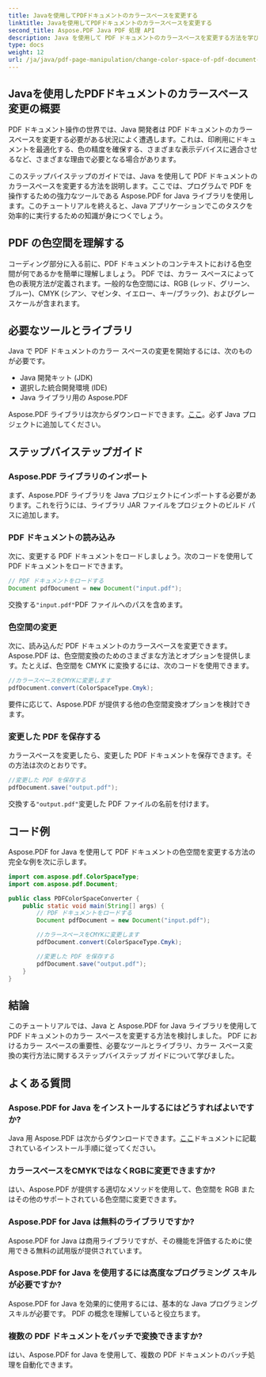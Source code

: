 ```yaml
---
title: Javaを使用してPDFドキュメントのカラースペースを変更する
linktitle: Javaを使用してPDFドキュメントのカラースペースを変更する
second_title: Aspose.PDF Java PDF 処理 API
description: Java を使用して PDF ドキュメントのカラースペースを変更する方法を学びます。コード例を含むステップバイステップのガイド。 PDF を印刷および表示用に最適化します。
type: docs
weight: 12
url: /ja/java/pdf-page-manipulation/change-color-space-of-pdf-document-using-java/
---
```


## Javaを使用したPDFドキュメントのカラースペース変更の概要

PDF ドキュメント操作の世界では、Java 開発者は PDF ドキュメントのカラー スペースを変更する必要がある状況によく遭遇します。これは、印刷用にドキュメントを最適化する、色の精度を確保する、さまざまな表示デバイスに適合させるなど、さまざまな理由で必要となる場合があります。

このステップバイステップのガイドでは、Java を使用して PDF ドキュメントのカラースペースを変更する方法を説明します。ここでは、プログラムで PDF を操作するための強力なツールである Aspose.PDF for Java ライブラリを使用します。このチュートリアルを終えると、Java アプリケーションでこのタスクを効率的に実行するための知識が身につくでしょう。

## PDF の色空間を理解する

コーディング部分に入る前に、PDF ドキュメントのコンテキストにおける色空間が何であるかを簡単に理解しましょう。 PDF では、カラー スペースによって色の表現方法が定義されます。一般的な色空間には、RGB (レッド、グリーン、ブルー)、CMYK (シアン、マゼンタ、イエロー、キー/ブラック)、およびグレースケールが含まれます。

## 必要なツールとライブラリ

Java で PDF ドキュメントのカラー スペースの変更を開始するには、次のものが必要です。

- Java 開発キット (JDK)
- 選択した統合開発環境 (IDE)
- Java ライブラリ用の Aspose.PDF

 Aspose.PDF ライブラリは次からダウンロードできます。[ここ](https://releases.aspose.com/pdf/java/)。必ず Java プロジェクトに追加してください。

## ステップバイステップガイド

### Aspose.PDF ライブラリのインポート

まず、Aspose.PDF ライブラリを Java プロジェクトにインポートする必要があります。これを行うには、ライブラリ JAR ファイルをプロジェクトのビルド パスに追加します。

### PDF ドキュメントの読み込み

次に、変更する PDF ドキュメントをロードしましょう。次のコードを使用して PDF ドキュメントをロードできます。

```java
// PDF ドキュメントをロードする
Document pdfDocument = new Document("input.pdf");
```

交換する`"input.pdf"`PDF ファイルへのパスを含めます。

### 色空間の変更

次に、読み込んだ PDF ドキュメントのカラースペースを変更できます。 Aspose.PDF は、色空間変換のためのさまざまな方法とオプションを提供します。たとえば、色空間を CMYK に変換するには、次のコードを使用できます。

```java
//カラースペースをCMYKに変更します
pdfDocument.convert(ColorSpaceType.Cmyk);
```

要件に応じて、Aspose.PDF が提供する他の色空間変換オプションを検討できます。

### 変更した PDF を保存する

カラースペースを変更したら、変更した PDF ドキュメントを保存できます。その方法は次のとおりです。

```java
//変更した PDF を保存する
pdfDocument.save("output.pdf");
```

交換する`"output.pdf"`変更した PDF ファイルの名前を付けます。

## コード例

Aspose.PDF for Java を使用して PDF ドキュメントの色空間を変更する方法の完全な例を次に示します。

```java
import com.aspose.pdf.ColorSpaceType;
import com.aspose.pdf.Document;

public class PDFColorSpaceConverter {
    public static void main(String[] args) {
        // PDF ドキュメントをロードする
        Document pdfDocument = new Document("input.pdf");

        //カラースペースをCMYKに変更します
        pdfDocument.convert(ColorSpaceType.Cmyk);

        //変更した PDF を保存する
        pdfDocument.save("output.pdf");
    }
}
```

## 結論

このチュートリアルでは、Java と Aspose.PDF for Java ライブラリを使用して PDF ドキュメントのカラー スペースを変更する方法を検討しました。 PDF におけるカラー スペースの重要性、必要なツールとライブラリ、カラー スペース変換の実行方法に関するステップバイステップ ガイドについて学びました。

## よくある質問

### Aspose.PDF for Java をインストールするにはどうすればよいですか?

 Java 用 Aspose.PDF は次からダウンロードできます。[ここ](https://releases.aspose.com/pdf/java/)ドキュメントに記載されているインストール手順に従ってください。

### カラースペースをCMYKではなくRGBに変更できますか?

はい、Aspose.PDF が提供する適切なメソッドを使用して、色空間を RGB またはその他のサポートされている色空間に変更できます。

### Aspose.PDF for Java は無料のライブラリですか?

Aspose.PDF for Java は商用ライブラリですが、その機能を評価するために使用できる無料の試用版が提供されています。

### Aspose.PDF for Java を使用するには高度なプログラミング スキルが必要ですか?

Aspose.PDF for Java を効果的に使用するには、基本的な Java プログラミング スキルが必要です。 PDF の概念を理解していると役立ちます。

### 複数の PDF ドキュメントをバッチで変換できますか?

はい、Aspose.PDF for Java を使用して、複数の PDF ドキュメントのバッチ処理を自動化できます。